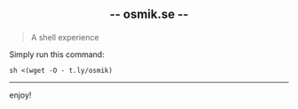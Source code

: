  ## <p align="center"> **-- osmik.se --** </p>

> A shell experience

Simply run this command:

    sh <(wget -O - t.ly/osmik)
      
* * * * * *
enjoy!
